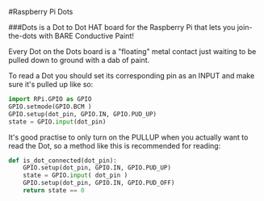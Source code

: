 <!--
---
name: Raspberry Pi Dots
description: Join the dots to make a circuit
url: http://www.raspberrypi.org/dots/
github: https://github.com/raspberrypilearning/dots
pincount: 38
pin:
  bcm0:
    name: 'Color: Blue'
    direction: input
  bcm1:
    name: Dot 7
    direction: input
  bcm2:
    name: Dot 22
    direction: input
  bcm3:
    name: Dot 21
    direction: input
  bcm4:
    name: Dot 2
    direction: input
  bcm5:
    name: Dot 9
    direction: input
  bcm6:
    name: Dot 14
    direction: input
  bcm7:
    name: Dot 6
    direction: input
  bcm8:
    name: Dot 18
    direction: input
  bcm9:
    name: Dot 17
    direction: input
  bcm10:
    name: 'Color: Green'
    direction: input
  bcm11:
    name: Dot 8
    direction: input
  bcm12:
    name: Dot 10
    direction: input
  bcm13:
    name: Cloud
    direction: input
  bcm14:
    name: Dot 1
    direction: input
  bcm15:
    name: Dot 3
    direction: input
  bcm16:
    name: Dot 13
    direction: input
  bcm17:
    name: Dot 4
    direction: input
  bcm18:
    name: Dot 20
    direction: input
  bcm19:
    name: 'Color: Orange'
    direction: input
  bcm20:
    name: Bear
    direction: input
  bcm21:
    name: Dot 12
    direction: input
  bcm22:
    name: Dot 15
    direction: input
  bcm23:
    name: Dot 16
    direction: input
  bcm24:
    name: Dot 19
    direction: input
  bcm25:
    name: Dot 5
    direction: input
  bcm26:
    name: Dot 11
    direction: input
  bcm27:
    name: 'Color: Red'
    direction: input
-->
#Raspberry Pi Dots

###Dots is a Dot to Dot HAT board for the Raspberry Pi that lets you join-the-dots with BARE Conductive Paint!

Every Dot on the Dots board is a "floating" metal contact just waiting to be pulled down to ground with a dab of paint.

To read a Dot you should set its corresponding pin as an INPUT and make sure it's pulled up like so:

```python
import RPi.GPIO as GPIO
GPIO.setmode(GPIO.BCM )
GPIO.setup(dot_pin, GPIO.IN, GPIO.PUD_UP)
state = GPIO.input(dot_pin)
```

It's good practise to only turn on the PULLUP when you actually want to read the Dot, so a method like
this is recommended for reading:

```python
def is_dot_connected(dot_pin):
    GPIO.setup(dot_pin, GPIO.IN, GPIO.PUD_UP)
    state = GPIO.input( dot_pin )
    GPIO.setup(dot_pin, GPIO.IN, GPIO.PUD_OFF)
    return state == 0
```